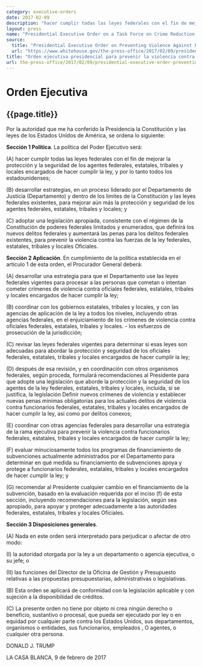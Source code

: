 ```yaml
---
category: executive-orders
date: 2017-02-09
description: "hacer cumplir todas las leyes federales con el fin de mejorar la protección y la seguridad de los agentes federales"
layout: press
name: "Presidential Executive Order on a Task Force on Crime Reduction and Public Safety"
source:
  title: "Presidential Executive Order on Preventing Violence Against Federal, State, Tribal, and Local Law Enforcement Officers"
  url: "https://www.whitehouse.gov/the-press-office/2017/02/09/presidential-executive-order-preventing-violence-against-federal-state"
title: "Orden ejecutiva presidencial para prevenir la violencia contra oficiales federales, estatales, tribales y locales encargados de hacer cumplir la ley"
url: the-press-office/2017/02/09/presidential-executive-order-preventing-violence-against-federal-state
---
```


# Orden Ejecutiva

## {{page.title}}

Por la autoridad que me ha conferido la Presidencia la Constitución y las leyes
de los Estados Unidos de América, se ordena lo siguiente:

**Sección 1 Política**. La política del Poder Ejecutivo será:

(A) hacer cumplir todas las leyes federales con el fin de mejorar la protección
y la seguridad de los agentes federales, estatales, tribales y locales
encargados de hacer cumplir la ley, y por lo tanto todos los estadounidenses;

(B) desarrollar estrategias, en un proceso liderado por el Departamento de
Justicia (Departamento) y dentro de los límites de la Constitución y las leyes
federales existentes, para mejorar aún más la protección y seguridad de los
agentes federales, estatales, tribales y locales; y

(C) adoptar una legislación apropiada, consistente con el régimen de la
Constitución de poderes federales limitados y enumerados, que definirá los
nuevos delitos federales y aumentará las penas para los delitos federales
existentes, para prevenir la violencia contra las fuerzas de la ley federales,
estatales, tribales y locales Oficiales.

**Sección 2 Aplicación**. En cumplimiento de la política establecida en el
artículo 1 de esta orden, el Procurador General deberá:

(A) desarrollar una estrategia para que el Departamento use las leyes federales
vigentes para procesar a las personas que cometan o intentan cometer crímenes
de violencia contra oficiales federales, estatales, tribales y locales
encargados de hacer cumplir la ley;

(B) coordinar con los gobiernos estatales, tribales y locales, y con las
agencias de aplicación de la ley a todos los niveles, incluyendo otras agencias
federales, en el enjuiciamiento de los crímenes de violencia contra oficiales
federales, estatales, tribales y locales. - los esfuerzos de prosecución de la
jurisdicción;

(C) revisar las leyes federales vigentes para determinar si esas leyes son
adecuadas para abordar la protección y seguridad de los oficiales federales,
estatales, tribales y locales encargados de hacer cumplir la ley;

(D) después de esa revisión, y en coordinación con otros organismos federales,
según proceda, formulará recomendaciones al Presidente para que adopte una
legislación que aborde la protección y la seguridad de los agentes de la ley
federales, estatales, tribales y locales, incluida, si se justifica, la
legislación Definir nuevos crímenes de violencia y establecer nuevas penas
mínimas obligatorias para los actuales delitos de violencia contra funcionarios
federales, estatales, tribales y locales encargados de hacer cumplir la ley,
así como por delitos conexos;

(E) coordinar con otras agencias federales para desarrollar una estrategia de
la rama ejecutiva para prevenir la violencia contra funcionarios federales,
estatales, tribales y locales encargados de hacer cumplir la ley;

(F) evaluar minuciosamente todos los programas de financiamiento de
subvenciones actualmente administrados por el Departamento para determinar en
qué medida su financiamiento de subvenciones apoya y protege a funcionarios
federales, estatales, tribales y locales encargados de hacer cumplir la ley; y

(G) recomendar al Presidente cualquier cambio en el financiamiento de la
subvención, basado en la evaluación requerida por el inciso (f) de esta
sección, incluyendo recomendaciones para la legislación, según sea apropiado,
para apoyar y proteger adecuadamente a las autoridades federales, estatales,
tribales y locales Oficiales.

**Sección 3 Disposiciones generales**.

(A) Nada en este orden será interpretado para perjudicar o afectar de otro modo:

(I) la autoridad otorgada por la ley a un departamento o agencia ejecutiva, o
su jefe; o

(II) las funciones del Director de la Oficina de Gestión y Presupuesto relativas
a las propuestas presupuestarias, administrativas o legislativas.

(B) Esta orden se aplicará de conformidad con la legislación aplicable y con
sujeción a la disponibilidad de créditos.

(C) La presente orden no tiene por objeto ni crea ningún derecho o beneficio,
sustantivo o procesal, que pueda ser ejecutado por ley o en equidad por
cualquier parte contra los Estados Unidos, sus departamentos, organismos o
entidades, sus funcionarios, empleados , O agentes, o cualquier otra persona.

DONALD J. TRUMP

LA CASA BLANCA, 9 de febrero de 2017

